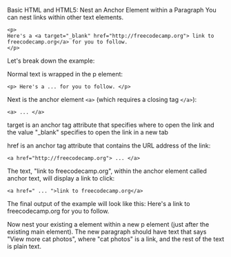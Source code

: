 Basic HTML and HTML5: Nest an Anchor Element within a Paragraph
You can nest links within other text elements.
```
<p>
Here's a <a target="_blank" href="http://freecodecamp.org"> link to freecodecamp.org</a> for you to follow.
</p>
```
Let's break down the example:

Normal text is wrapped in the p element:
```
<p> Here's a ... for you to follow. </p>
```

Next is the anchor element `<a>` (which requires a closing tag `</a>`):
```
<a> ... </a>
```

target is an anchor tag attribute that specifies where to open the link and the value "_blank" specifies to open the link in a new tab

href is an anchor tag attribute that contains the URL address of the link:
```
<a href="http://freecodecamp.org"> ... </a>
```
The text, "link to freecodecamp.org", within the anchor element called anchor text, will display a link to click:
```
<a href=" ... ">link to freecodecamp.org</a>
```

The final output of the example will look like this:
Here's a link to freecodecamp.org for you to follow.



Now nest your existing a element within a new p element (just after the existing main element). The new paragraph should have text that says "View more cat photos", where "cat photos" is a link, and the rest of the text is plain text.


